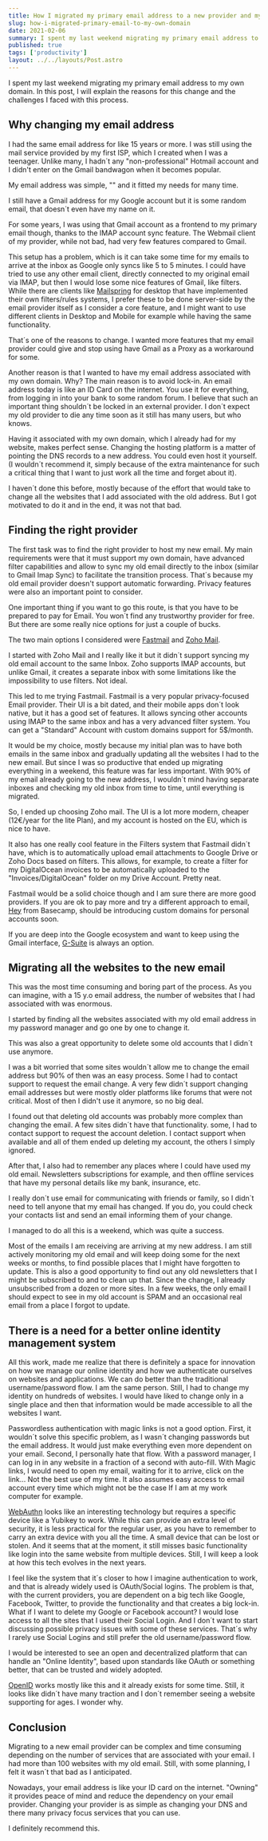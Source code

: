 ```yaml
---
title: How I migrated my primary email address to a new provider and my own domain
slug: how-i-migrated-primary-email-to-my-own-domain
date: 2021-02-06
summary: I spent my last weekend migrating my primary email address to my own domain. In this post I will explain the reasons for this change and challenges I faced with this process.
published: true
tags: ['productivity']
layout: ../../layouts/Post.astro
---
```


I spent my last weekend migrating my primary email address to my own domain. In this post, I will explain the reasons for this change and the challenges I faced with this process.

## Why changing my email address

I had the same email address for like 15 years or more. I was still using the mail service provided by my first ISP, which I created when I was a teenager. Unlike many, I hadn´t any "non-professional" Hotmail account and I didn't enter on the Gmail bandwagon when it becomes popular.

My email address was simple, "<firstname><lastname>" and it fitted my needs for many time.

I still have a Gmail address for my Google account but it is some random email, that doesn´t even have my name on it.

For some years, I was using that Gmail account as a frontend to my primary email though, thanks to the IMAP account sync feature. The Webmail client of my provider, while not bad, had very few features compared to Gmail.

This setup has a problem, which is it can take some time for my emails to arrive at the inbox as Google only syncs like 5 to 5 minutes.
I could have tried to use any other email client, directly connected to my original email via IMAP, but then I would lose some nice features of Gmail, like filters. While there are clients like [Mailspring](https://getmailspring.com/) for desktop that have implemented their own filters/rules systems, I prefer these to be done server-side by the email provider itself as I consider a core feature, and I might want to use different clients in Desktop and Mobile for example while having the same functionality.

That´s one of the reasons to change. I wanted more features that my email provider could give and stop using have Gmail as a Proxy as a workaround for some.

Another reason is that I wanted to have my email address associated with my own domain. Why? The main reason is to avoid lock-in. An email address today is like an ID Card on the internet. You use it for everything, from logging in into your bank to some random forum. I believe that such an important thing shouldn´t be locked in an external provider. I don´t expect my old provider to die any time soon as it still has many users, but who knows.

Having it associated with my own domain, which I already had for my website, makes perfect sense. Changing the hosting platform is a matter of pointing the DNS records to a new address. You could even host it yourself. (I wouldn´t recommend it, simply because of the extra maintenance for such a critical thing that I want to just work all the time and forget about it).

I haven´t done this before, mostly because of the effort that would take to change all the websites that I add associated with the old address. But I got motivated to do it and in the end, it was not that bad.

## Finding the right provider

The first task was to find the right provider to host my new email. My main requirements were that it must support my own domain, have advanced filter capabilities and allow to sync my old email directly to the inbox (similar to Gmail Imap Sync) to facilitate the transition process. That´s because my old email provider doesn't support automatic forwarding. Privacy features were also an important point to consider.

One important thing if you want to go this route, is that you have to be prepared to pay for Email. You won´t find any trustworthy provider for free. But there are some really nice options for just a couple of bucks.

The two main options I considered were [Fastmail](https://fastmail.com) and [Zoho Mail](https://www.zoho.com/mail/).

I started with Zoho Mail and I really like it but it didn´t support syncing my old email account to the same Inbox. Zoho supports IMAP accounts, but unlike Gmail, it creates a separate inbox with some limitations like the impossibility to use filters. Not ideal.

This led to me trying Fastmail. Fastmail is a very popular privacy-focused Email provider. Their UI is a bit dated, and their mobile apps don´t look native, but it has a good set of features. It allows syncing other accounts using IMAP to the same inbox and has a very advanced filter system. You can get a "Standard" Account with custom domains support for 5$/month.

It would be my choice, mostly because my initial plan was to have both emails in the same inbox and gradually updating all the websites I had to the new email. But since I was so productive that ended up migrating everything in a weekend, this feature was far less important. With 90% of my email already going to the new address, I wouldn´t mind having separate inboxes and checking my old inbox from time to time, until everything is migrated.

So, I ended up choosing Zoho mail. The UI is a lot more modern, cheaper (12€/year for the lite Plan), and my account is hosted on the EU, which is nice to have.

It also has one really cool feature in the Filters system that Fastmail didn´t have, which is to automatically upload email attachments to Google Drive or Zoho Docs based on filters. This allows, for example, to create a filter for my DigitalOcean invoices to be automatically uploaded to the
"Invoices/DigitalOcean" folder on my Drive Account. Pretty neat.

Fastmail would be a solid choice though and I am sure there are more good providers. If you are ok to pay more and try a different approach to email, [Hey](https://hey.com/) from Basecamp, should be introducing custom domains for personal accounts soon.

If you are deep into the Google ecosystem and want to keep using the Gmail interface, [G-Suite](https://workspace.google.com/) is always an option.

## Migrating all the websites to the new email

This was the most time consuming and boring part of the process. As you can imagine, with a 15 y.o email address, the number of websites that I had associated with was enormous.

I started by finding all the websites associated with my old email address in my password manager and go one by one to change it.

This was also a great opportunity to delete some old accounts that I didn´t use anymore.

I was a bit worried that some sites wouldn´t allow me to change the email address but 90% of then was an easy process. Some I had to contact support to request the email change. A very few didn´t support changing email addresses but were mostly older platforms like forums that were not critical. Most of then I didn't use it anymore, so no big deal.

I found out that deleting old accounts was probably more complex than changing the email. A few sites didn´t have that functionality. some, I had to contact support to request the account deletion. I contact support when available and all of them ended up deleting my account, the others I simply ignored.

After that, I also had to remember any places where I could have used my old email. Newsletters subscriptions for example, and then offline services that have my personal details like my bank, insurance, etc.

I really don´t use email for communicating with friends or family, so I didn´t need to tell anyone that my email has changed. If you do, you could check your contacts list and send an email informing them of your change.

I managed to do all this is a weekend, which was quite a success.

Most of the emails I am receiving are arriving at my new address. I am still actively monitoring my old email and will keep doing some for the next weeks or months, to find possible places that I might have forgotten to update. This is also a good opportunity to find out any old newsletters that I might be subscribed to and to clean up that. Since the change, I already unsubscribed from a dozen or more sites. In a few weeks, the only email I should expect to see in my old account is SPAM and an occasional real email from a place I forgot to update.

## There is a need for a better online identity management system

All this work, made me realize that there is definitely a space for innovation on how we manage our online identity and how we authenticate ourselves on websites and applications. We can do better than the traditional username/password flow. I am the same person. Still, I had to change my identity on hundreds of websites. I would have liked to change only in a single place and then that information would be made accessible to all the websites I want.

Passwordless authentication with magic links is not a good option. First, it wouldn´t solve this specific problem, as I wasn´t changing passwords but the email address. It would just make everything even more dependent on your email. Second, I personally hate that flow. With a password manager, I can log in in any website in a fraction of a second with auto-fill. With Magic links, I would need to open my email, waiting for it to arrive, click on the link... Not the best use of my time. It also assumes easy access to email account every time which might not be the case If I am at my work computer for example.

[WebAuthn](https://webauthn.io/) looks like an interesting technology but requires a specific device like a Yubikey to work. While this can provide an extra level of security, it is less practical for the regular user, as you have to remember to carry an extra device with you all the time. A small device that can be lost or stolen. And it seems that at the moment, it still misses basic functionality like login into the same website from multiple devices. Still, I will keep a look at how this tech evolves in the next years.

I feel like the system that it´s closer to how I imagine authentication to work, and that is already widely used is OAuth/Social logins. The problem is that, with the current providers, you are dependent on a big tech like Google, Facebook, Twitter, to provide the functionality and that creates a big lock-in. What if I want to delete my Google or Facebook account? I would lose access to all the sites that I used their Social Login. And I don´t want to start discussing possible privacy issues with some of these services. That´s why I rarely use Social Logins and still prefer the old username/password flow.

I would be interested to see an open and decentralized platform that can handle an "Online Identity", based upon standards like OAuth or something better, that can be trusted and widely adopted.

[OpenID](https://openid.net/) works mostly like this and it already exists for some time. Still, it looks like didn´t have many traction and I don´t remember seeing a website supporting for ages. I wonder why.

## Conclusion

Migrating to a new email provider can be complex and time consuming depending on the number of services that are associated with your email. I had more than 100 websites with my old email. Still, with some planning, I felt it wasn´t that bad as I anticipated.

Nowadays, your email address is like your ID card on the internet. "Owning" it provides peace of mind and reduce the dependency on your email provider. Changing your provider is as simple as changing your DNS and there many privacy focus services that you can use.

I definitely recommend this.
